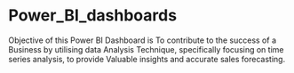 # Power_BI_dashboards
Objective of this Power BI Dashboard is To contribute to the success of a Business by utilising data Analysis Technique, specifically focusing on time series analysis, to provide Valuable insights and accurate sales forecasting.
